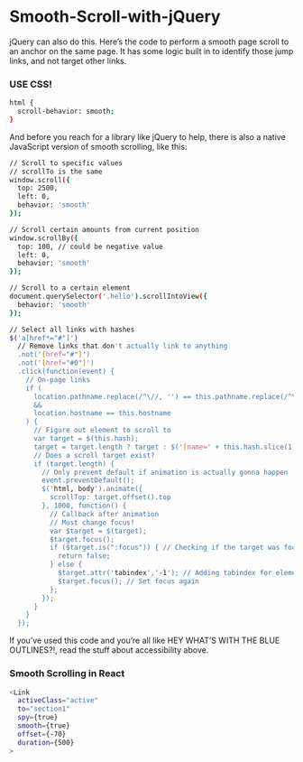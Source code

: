 # Smooth-Scroll-with-jQuery
jQuery can also do this. Here’s the code to perform a smooth page scroll to an anchor on the same page. It has some logic built in to identify those jump links, and not target other links.


### USE CSS!

```sh
html {
  scroll-behavior: smooth;
}
```
And before you reach for a library like jQuery to help, there is also a native JavaScript version of smooth scrolling, like this:

```sh
// Scroll to specific values
// scrollTo is the same
window.scroll({
  top: 2500, 
  left: 0, 
  behavior: 'smooth'
});

// Scroll certain amounts from current position 
window.scrollBy({ 
  top: 100, // could be negative value
  left: 0, 
  behavior: 'smooth' 
});

// Scroll to a certain element
document.querySelector('.hello').scrollIntoView({ 
  behavior: 'smooth' 
});
```

```sh
// Select all links with hashes
$('a[href*="#"]')
  // Remove links that don't actually link to anything
  .not('[href="#"]')
  .not('[href="#0"]')
  .click(function(event) {
    // On-page links
    if (
      location.pathname.replace(/^\//, '') == this.pathname.replace(/^\//, '') 
      && 
      location.hostname == this.hostname
    ) {
      // Figure out element to scroll to
      var target = $(this.hash);
      target = target.length ? target : $('[name=' + this.hash.slice(1) + ']');
      // Does a scroll target exist?
      if (target.length) {
        // Only prevent default if animation is actually gonna happen
        event.preventDefault();
        $('html, body').animate({
          scrollTop: target.offset().top
        }, 1000, function() {
          // Callback after animation
          // Must change focus!
          var $target = $(target);
          $target.focus();
          if ($target.is(":focus")) { // Checking if the target was focused
            return false;
          } else {
            $target.attr('tabindex','-1'); // Adding tabindex for elements not focusable
            $target.focus(); // Set focus again
          };
        });
      }
    }
  });
```


If you’ve used this code and you’re all like HEY WHAT’S WITH THE BLUE OUTLINES?!, read the stuff about accessibility above.

### Smooth Scrolling in React

```sh
<Link
  activeClass="active"
  to="section1"
  spy={true}
  smooth={true}
  offset={-70}
  duration={500}
>
```

